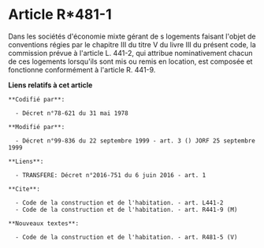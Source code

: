 # Article R*481-1

Dans les sociétés d'économie mixte gérant de s logements faisant l'objet de conventions régies par le chapitre III du titre V
du livre III du présent code, la commission prévue à l'article L. 441-2, qui attribue nominativement chacun de ces logements
lorsqu'ils sont mis ou remis en location, est composée et fonctionne conformément à l'article R. 441-9.

**Liens relatifs à cet article**

	**Codifié par**:

	  - Décret n°78-621 du 31 mai 1978

	**Modifié par**:

	  - Décret n°99-836 du 22 septembre 1999 - art. 3 () JORF 25 septembre 1999

	**Liens**:

	  - TRANSFERE: Décret n°2016-751 du 6 juin 2016 - art. 1

	**Cite**:

	  - Code de la construction et de l'habitation. - art. L441-2
	  - Code de la construction et de l'habitation. - art. R441-9 (M)

	**Nouveaux textes**:

	  - Code de la construction et de l'habitation. - art. R481-5 (V)
